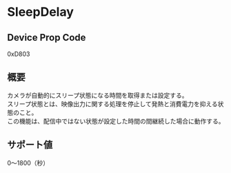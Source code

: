 # SleepDelay

## Device Prop Code

0xD803

## 概要

カメラが自動的にスリープ状態になる時間を取得または設定する。<BR>
スリープ状態とは、映像出力に関する処理を停止して発熱と消費電力を抑える状態のこと。<BR>
この機能は、配信中ではない状態が設定した時間の間継続した場合に動作する。


## サポート値

0〜1800（秒）

